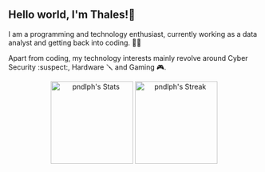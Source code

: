 ## Hello world, I'm Thales!👋

<p> I am a programming and technology enthusiast, currently working as a data analyst and getting back into coding. 🏃‍♂️
<p> Apart from coding, my technology interests mainly revolve around Cyber Security :suspect:, Hardware 🪛 and Gaming 🎮.
<p>
<div class="badges-githubstats">
  <p align="center">
    <img src="https://github-readme-stats.vercel.app/api?username=pndlph&theme=tokyonight&show_icons=true&hide_border=true&count_private=true" alt="pndlph's Stats" height="165">
    <img src="https://github-readme-streak-stats.herokuapp.com/?user=pndlph&theme=tokyonight&hide_border=true" alt="pndlph's Streak" height="165">
  </p>
</div>
